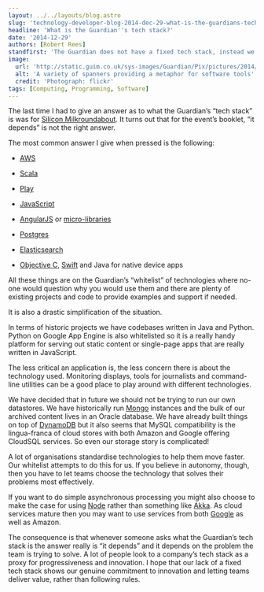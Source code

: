 ```yaml
---
layout: ../../layouts/blog.astro
slug: 'technology-developer-blog-2014-dec-29-what-is-the-guardians-tech-stack'
headline: 'What is the Guardian''s tech stack?'
date: '2014-12-29'
authors: [Robert Rees]
standfirst: 'The Guardian does not have a fixed tech stack, instead we allow our teams to choose the technology that solves their problems. That leads to a lot of variety in the software we use'
image:
  url: 'http://static.guim.co.uk/sys-images/Guardian/Pix/pictures/2014/12/22/1419270610775/14067308622_641b7fda42_o-2060x1236.jpeg'
  alt: 'A variety of spanners providing a metaphor for software tools'
  credit: 'Photograph: flickr'
tags: [Computing, Programming, Software]
---
```


The last time I had to give an answer as to what the Guardian’s “tech stack” is was for [Silicon Milkroundabout](https://www.siliconmilkroundabout.com/). It turns out that for the event’s booklet, “it depends” is not the right answer.

The most common answer I give when pressed is the following:

*   [AWS](http://aws.amazon.com/)
*   [Scala](http://www.scala-lang.org/)  
    
*   [Play](https://www.playframework.com/)
*   [JavaScript](http://www.ecmascript.org/)
*   [AngularJS](https://angularjs.org/) or [micro-libraries](http://microjs.com/)
*   [Postgres](http://www.postgresql.org/)
*   [Elasticsearch](http://www.elasticsearch.org/)
*   [Objective C](https://developer.apple.com/library/mac/documentation/Cocoa/Conceptual/ProgrammingWithObjectiveC/Introduction/Introduction.html), [Swift](https://developer.apple.com/swift/) and Java for native device apps

All these things are on the Guardian’s “whitelist” of technologies where no-one would question why you would use them and there are plenty of existing projects and code to provide examples and support if needed.

It is also a drastic simplification of the situation.

In terms of historic projects we have codebases written in Java and Python. Python on Google App Engine is also whitelisted so it is a really handy platform for serving out static content or single-page apps that are really written in JavaScript.

The less critical an application is, the less concern there is about the technology used. Monitoring displays, tools for journalists and command-line utilities can be a good place to play around with different technologies.

We have decided that in future we should not be trying to run our own datastores. We have historically run [Mongo](http://www.mongodb.org/) instances and the bulk of our archived content lives in an Oracle database. We have already built things on top of [DynamoDB](http://aws.amazon.com/dynamodb/) but it also seems that MySQL compatibility is the lingua-franca of cloud stores with both Amazon and Google offering CloudSQL services. So even our storage story is complicated!

A lot of organisations standardise technologies to help them move faster. Our whitelist attempts to do this for us. If you believe in autonomy, though, then you have to let teams choose the technology that solves their problems most effectively.

If you want to do simple asynchronous processing you might also choose to make the case for using [Node](http://nodejs.org/) rather than something like [Akka](http://akka.io/). As cloud services mature then you may want to use services from both [Google](https://cloud.google.com/) as well as Amazon.

The consequence is that whenever someone asks what the Guardian’s tech stack is the answer really is “it depends” and it depends on the problem the team is trying to solve. A lot of people look to a company’s tech stack as a proxy for progressiveness and innovation. I hope that our lack of a fixed tech stack shows our genuine commitment to innovation and letting teams deliver value, rather than following rules.
